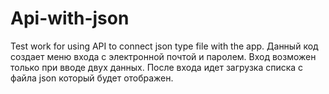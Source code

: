 # Api-with-json
Test work for using API to connect json type file with the app.
Данный код создает меню входа с электронной почтой и паролем. Вход возможен только при вводе двух данных.
После входа идет загрузка списка с файла json который будет отображен.

